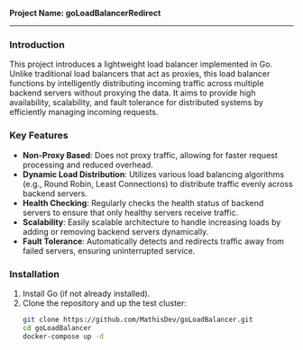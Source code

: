 **Project Name: goLoadBalancerRedirect**

---

### Introduction
This project introduces a lightweight load balancer implemented in Go. Unlike traditional load balancers that act as proxies, this load balancer functions by intelligently distributing incoming traffic across multiple backend servers without proxying the data. It aims to provide high availability, scalability, and fault tolerance for distributed systems by efficiently managing incoming requests.

### Key Features
- **Non-Proxy Based**: Does not proxy traffic, allowing for faster request processing and reduced overhead.
- **Dynamic Load Distribution**: Utilizes various load balancing algorithms (e.g., Round Robin, Least Connections) to distribute traffic evenly across backend servers.
- **Health Checking**: Regularly checks the health status of backend servers to ensure that only healthy servers receive traffic.
- **Scalability**: Easily scalable architecture to handle increasing loads by adding or removing backend servers dynamically.
- **Fault Tolerance**: Automatically detects and redirects traffic away from failed servers, ensuring uninterrupted service.
  
### Installation
1. Install Go (if not already installed).
2. Clone the repository and up the test cluster:
   ```bash
   git clone https://github.com/MathisDev/goLoadBalancer.git
   cd goLoadBalancer
   docker-compose up -d
